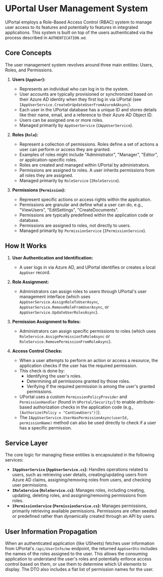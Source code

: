 # UPortal User Management System

UPortal employs a Role-Based Access Control (RBAC) system to manage user access to its features and potentially to features in integrated applications. This system is built on top of the users authenticated via the process described in `AUTHENTICATION.md`.

## Core Concepts

The user management system revolves around three main entities: Users, Roles, and Permissions.

1.  **Users (`AppUser`):**
    *   Represents an individual who can log in to the system.
    *   User accounts are typically provisioned or synchronized based on their Azure AD identity when they first log in via UPortal (see `IAppUserService.CreateOrUpdateUserFromAzureAdAsync`).
    *   Each user in the UPortal database has a unique ID and stores details like their name, email, and a reference to their Azure AD Object ID.
    *   Users can be assigned one or more roles.
    *   Managed primarily by `AppUserService` (`IAppUserService`).

2.  **Roles (`Role`):**
    *   Represent a collection of permissions. Roles define a set of actions a user can perform or access they are granted.
    *   Examples of roles might include "Administrator", "Manager", "Editor", or application-specific roles.
    *   Roles are created and managed within UPortal by administrators.
    *   Permissions are assigned to roles. A user inherits permissions from all roles they are assigned.
    *   Managed primarily by `RoleService` (`IRoleService`).

3.  **Permissions (`Permission`):**
    *   Represent specific actions or access rights within the application.
    *   Permissions are granular and define what a user can do, e.g., "ViewUsers", "EditSettings", "CreateDocuments".
    *   Permissions are typically predefined within the application code or database.
    *   Permissions are assigned to roles, not directly to users.
    *   Managed primarily by `PermissionService` (`IPermissionService`).

## How It Works

1.  **User Authentication and Identification:**
    *   A user logs in via Azure AD, and UPortal identifies or creates a local `AppUser` record.

2.  **Role Assignment:**
    *   Administrators can assign roles to users through UPortal's user management interface (which uses `AppUserService.AssignRoleToUserAsync`, `AppUserService.RemoveRoleFromUserAsync`, or `AppUserService.UpdateUserRolesAsync`).

3.  **Permission Assignment to Roles:**
    *   Administrators can assign specific permissions to roles (which uses `RoleService.AssignPermissionToRoleAsync` or `RoleService.RemovePermissionFromRoleAsync`).

4.  **Access Control Checks:**
    *   When a user attempts to perform an action or access a resource, the application checks if the user has the required permission.
    *   This check is done by:
        *   Identifying the user's roles.
        *   Determining all permissions granted by those roles.
        *   Verifying if the required permission is among the user's granted permissions.
    *   UPortal uses a custom `PermissionPolicyProvider` and `PermissionHandler` (found in `UPortal/Security/`) to enable attribute-based authorization checks in the application code (e.g., `[Authorize(Policy = "CanViewUsers")]`).
    *   The `IAppUserService.UserHasPermissionAsync(userId, permissionName)` method can also be used directly to check if a user has a specific permission.

## Service Layer

The core logic for managing these entities is encapsulated in the following services:

*   **`IAppUserService` (`AppUserService.cs`):** Handles operations related to users, such as retrieving user details, creating/updating users from Azure AD claims, assigning/removing roles from users, and checking user permissions.
*   **`IRoleService` (`RoleService.cs`):** Manages roles, including creating, updating, deleting roles, and assigning/removing permissions from roles.
*   **`IPermissionService` (`PermissionService.cs`):** Manages permissions, primarily retrieving available permissions. Permissions are often seeded or predefined rather than dynamically created through an API by users.

## User Information Propagation

When an authenticated application (like USheets) fetches user information from UPortal's `/api/UserInfo/me` endpoint, the returned `AppUserDto` includes the names of the roles assigned to the user. This allows the consuming application to understand the user's roles and potentially enforce access control based on them, or use them to determine which UI elements to display. The DTO also includes a flat list of permission names for the user.
```
